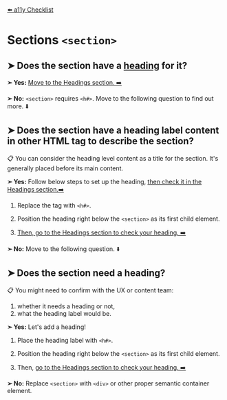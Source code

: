 [⬅️ a11y Checklist](a11y-checklist.md)

# Sections `<section>`

## ➤ Does the section have a [heading](headings.md) for it?


**➣ Yes:** 
[Move to the Headings section. ➡️](headings.md)

**➢ No:**
`<section>` requires `<h#>`. 
Move to the following question to find out more. ⬇️

## ➤ Does the section have a heading label content in other HTML tag to describe the section?

📋 You can consider the heading level content as a title for the section. It's generally placed before its main content.

**➣ Yes:** Follow below steps to set up the heading, [then check it in the Headings section.➡️](headings.md)

1. Replace the tag with `<h#>`.

1. Position the heading right below the `<section>` as its first child element.

1. [Then, go to the Headings section to check your heading. ➡️](headings.md)

**➢ No:**
Move to the following question. ⬇️

## ➤ Does the section need a heading? 

📋 You might need to confirm with the UX or content team:

1. whether it needs a heading or not,
1. what the heading label would be.

**➣ Yes:** Let's add a heading!

1. Place the heading label with `<h#>`.

1. Position the heading right below the `<section>` as its first child element.

1. Then, [go to the Headings section to check your heading. ➡️](headings.md)

**➢ No:**
Replace `<section>` with `<div>` or other proper semantic container element.


